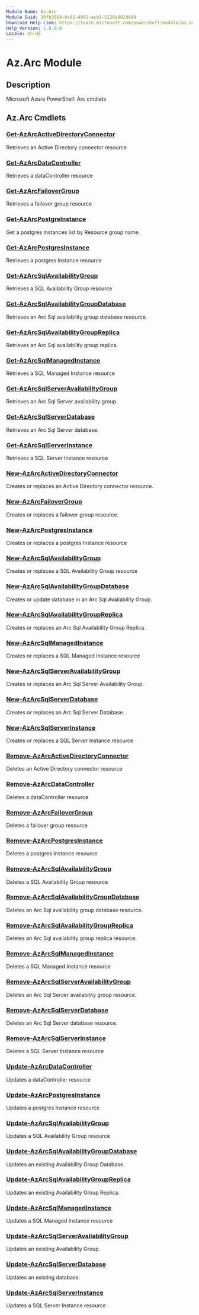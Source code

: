 ```yaml
---
Module Name: Az.Arc
Module Guid: 30fb3064-8c91-4091-acb1-5126b482d449
Download Help Link: https://learn.microsoft.com/powershell/module/az.arc
Help Version: 1.0.0.0
Locale: en-US
---
```


# Az.Arc Module
## Description
Microsoft Azure PowerShell: Arc cmdlets

## Az.Arc Cmdlets
### [Get-AzArcActiveDirectoryConnector](Get-AzArcActiveDirectoryConnector.md)
Retrieves an Active Directory connector resource

### [Get-AzArcDataController](Get-AzArcDataController.md)
Retrieves a dataController resource

### [Get-AzArcFailoverGroup](Get-AzArcFailoverGroup.md)
Retrieves a failover group resource

### [Get-AzArcPostgreInstance](Get-AzArcPostgreInstance.md)
Get a postgres Instances list by Resource group name.

### [Get-AzArcPostgresInstance](Get-AzArcPostgresInstance.md)
Retrieves a postgres Instance resource

### [Get-AzArcSqlAvailabilityGroup](Get-AzArcSqlAvailabilityGroup.md)
Retrieves a SQL Availability Group resource

### [Get-AzArcSqlAvailabilityGroupDatabase](Get-AzArcSqlAvailabilityGroupDatabase.md)
Retrieves an Arc Sql availability group database resource.

### [Get-AzArcSqlAvailabilityGroupReplica](Get-AzArcSqlAvailabilityGroupReplica.md)
Retrieves an Arc Sql availability group replica.

### [Get-AzArcSqlManagedInstance](Get-AzArcSqlManagedInstance.md)
Retrieves a SQL Managed Instance resource

### [Get-AzArcSqlServerAvailabilityGroup](Get-AzArcSqlServerAvailabilityGroup.md)
Retrieves an Arc Sql Server availability group.

### [Get-AzArcSqlServerDatabase](Get-AzArcSqlServerDatabase.md)
Retrieves an Arc Sql Server database.

### [Get-AzArcSqlServerInstance](Get-AzArcSqlServerInstance.md)
Retrieves a SQL Server Instance resource

### [New-AzArcActiveDirectoryConnector](New-AzArcActiveDirectoryConnector.md)
Creates or replaces an Active Directory connector resource.

### [New-AzArcFailoverGroup](New-AzArcFailoverGroup.md)
Creates or replaces a failover group resource.

### [New-AzArcPostgresInstance](New-AzArcPostgresInstance.md)
Creates or replaces a postgres Instance resource

### [New-AzArcSqlAvailabilityGroup](New-AzArcSqlAvailabilityGroup.md)
Creates or replaces a SQL Availability Group resource

### [New-AzArcSqlAvailabilityGroupDatabase](New-AzArcSqlAvailabilityGroupDatabase.md)
Creates or update database in an Arc Sql Availability Group.

### [New-AzArcSqlAvailabilityGroupReplica](New-AzArcSqlAvailabilityGroupReplica.md)
Creates or replaces an Arc Sql Availability Group Replica.

### [New-AzArcSqlManagedInstance](New-AzArcSqlManagedInstance.md)
Creates or replaces a SQL Managed Instance resource

### [New-AzArcSqlServerAvailabilityGroup](New-AzArcSqlServerAvailabilityGroup.md)
Creates or replaces an Arc Sql Server Availability Group.

### [New-AzArcSqlServerDatabase](New-AzArcSqlServerDatabase.md)
Creates or replaces an Arc Sql Server Database.

### [New-AzArcSqlServerInstance](New-AzArcSqlServerInstance.md)
Creates or replaces a SQL Server Instance resource

### [Remove-AzArcActiveDirectoryConnector](Remove-AzArcActiveDirectoryConnector.md)
Deletes an Active Directory connector resource

### [Remove-AzArcDataController](Remove-AzArcDataController.md)
Deletes a dataController resource

### [Remove-AzArcFailoverGroup](Remove-AzArcFailoverGroup.md)
Deletes a failover group resource

### [Remove-AzArcPostgresInstance](Remove-AzArcPostgresInstance.md)
Deletes a postgres Instance resource

### [Remove-AzArcSqlAvailabilityGroup](Remove-AzArcSqlAvailabilityGroup.md)
Deletes a SQL Availability Group resource

### [Remove-AzArcSqlAvailabilityGroupDatabase](Remove-AzArcSqlAvailabilityGroupDatabase.md)
Deletes an Arc Sql availability group database resource.

### [Remove-AzArcSqlAvailabilityGroupReplica](Remove-AzArcSqlAvailabilityGroupReplica.md)
Deletes an Arc Sql availability group replica resource.

### [Remove-AzArcSqlManagedInstance](Remove-AzArcSqlManagedInstance.md)
Deletes a SQL Managed Instance resource

### [Remove-AzArcSqlServerAvailabilityGroup](Remove-AzArcSqlServerAvailabilityGroup.md)
Deletes an Arc Sql Server availability group resource.

### [Remove-AzArcSqlServerDatabase](Remove-AzArcSqlServerDatabase.md)
Deletes an Arc Sql Server database resource.

### [Remove-AzArcSqlServerInstance](Remove-AzArcSqlServerInstance.md)
Deletes a SQL Server Instance resource

### [Update-AzArcDataController](Update-AzArcDataController.md)
Updates a dataController resource

### [Update-AzArcPostgresInstance](Update-AzArcPostgresInstance.md)
Updates a postgres Instance resource

### [Update-AzArcSqlAvailabilityGroup](Update-AzArcSqlAvailabilityGroup.md)
Updates a SQL Availability Group resource

### [Update-AzArcSqlAvailabilityGroupDatabase](Update-AzArcSqlAvailabilityGroupDatabase.md)
Updates an existing Availability Group Database.

### [Update-AzArcSqlAvailabilityGroupReplica](Update-AzArcSqlAvailabilityGroupReplica.md)
Updates an existing Availability Group Replica.

### [Update-AzArcSqlManagedInstance](Update-AzArcSqlManagedInstance.md)
Updates a SQL Managed Instance resource

### [Update-AzArcSqlServerAvailabilityGroup](Update-AzArcSqlServerAvailabilityGroup.md)
Updates an existing Availability Group.

### [Update-AzArcSqlServerDatabase](Update-AzArcSqlServerDatabase.md)
Updates an existing database.

### [Update-AzArcSqlServerInstance](Update-AzArcSqlServerInstance.md)
Updates a SQL Server Instance resource

